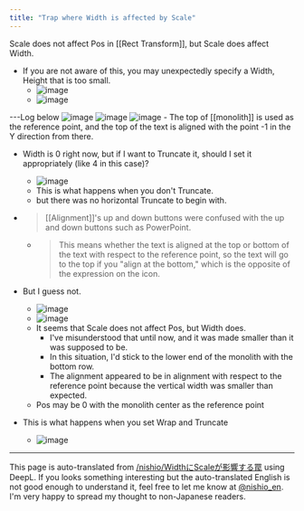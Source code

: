```yaml
---
title: "Trap where Width is affected by Scale"
---
```


Scale does not affect Pos in [[Rect Transform]], but Scale does affect Width.
- If you are not aware of this, you may unexpectedly specify a Width, Height that is too small.
    - ![image](https://gyazo.com/7b9985546531023cf170b8a4a99ca6c1/thumb/1000)
    - ![image](https://gyazo.com/7a3f200a666ff715451808bc2f2b74a2/thumb/1000)


---Log below
![image](https://gyazo.com/8b9f5b38c1364fe1e3714abb486f7453/thumb/1000)
![image](https://gyazo.com/793682c7ca0f056137239a4d97069c5e/thumb/1000)
![image](https://gyazo.com/cc843c01d1dd77c77095389ad28b1981/thumb/1000)
    - The top of [[monolith]] is used as the reference point, and the top of the text is aligned with the point -1 in the Y direction from there.

- Width is 0 right now, but if I want to Truncate it, should I set it appropriately (like 4 in this case)?
    - ![image](https://gyazo.com/fc001ca30c37b1577bdc2a6153ce217d/thumb/1000)
    - This is what happens when you don't Truncate.
    - but there was no horizontal Truncate to begin with.

- > [[Alignment]]'s up and down buttons were confused with the up and down buttons such as PowerPoint.
    - > This means whether the text is aligned at the top or bottom of the text with respect to the reference point, so the text will go to the top if you "align at the bottom," which is the opposite of the expression on the icon.
- But I guess not.
    - ![image](https://gyazo.com/7b9985546531023cf170b8a4a99ca6c1/thumb/1000)
    - ![image](https://gyazo.com/7a3f200a666ff715451808bc2f2b74a2/thumb/1000)
    - It seems that Scale does not affect Pos, but Width does.
        - I've misunderstood that until now, and it was made smaller than it was supposed to be.
        - In this situation, I'd stick to the lower end of the monolith with the bottom row.
        - The alignment appeared to be in alignment with respect to the reference point because the vertical width was smaller than expected.
    - Pos may be 0 with the monolith center as the reference point

- This is what happens when you set Wrap and Truncate
    - ![image](https://gyazo.com/620c853d795444ec47fae72b1c5a677b/thumb/1000)


---
This page is auto-translated from [/nishio/WidthにScaleが影響する罠](https://scrapbox.io/nishio/WidthにScaleが影響する罠) using DeepL. If you looks something interesting but the auto-translated English is not good enough to understand it, feel free to let me know at [@nishio_en](https://twitter.com/nishio_en). I'm very happy to spread my thought to non-Japanese readers.